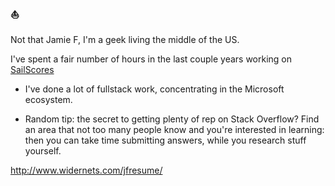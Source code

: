 ### ⛵

Not that Jamie F, I'm a geek living the middle of the US.

I've spent a fair number of hours in the last couple years working
 on [SailScores](https://github.com/jbfraser1/SailScores)

- I've done a lot of fullstack work, concentrating in the
 Microsoft ecosystem.

- Random tip: the secret to getting plenty of rep on Stack
 Overflow? Find an area that not too many people know and
 you're interested in learning: then you can take time
 submitting answers, while you research stuff yourself.
 
 http://www.widernets.com/jfresume/
 
